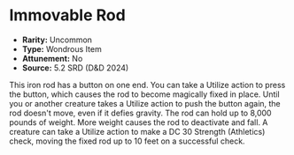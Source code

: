 # Immovable Rod

- **Rarity:** Uncommon
- **Type:** Wondrous Item
- **Attunement:** No
- **Source:** 5.2 SRD (D&D 2024)

This iron rod has a button on one end. You can take a Utilize action to press the button, which causes the rod to become magically fixed in place. Until you or another creature takes a Utilize action to push the button again, the rod doesn't move, even if it defies gravity. The rod can hold up to 8,000 pounds of weight. More weight causes the rod to deactivate and fall. A creature can take a Utilize action to make a DC 30 Strength (Athletics) check, moving the fixed rod up to 10 feet on a successful check.
